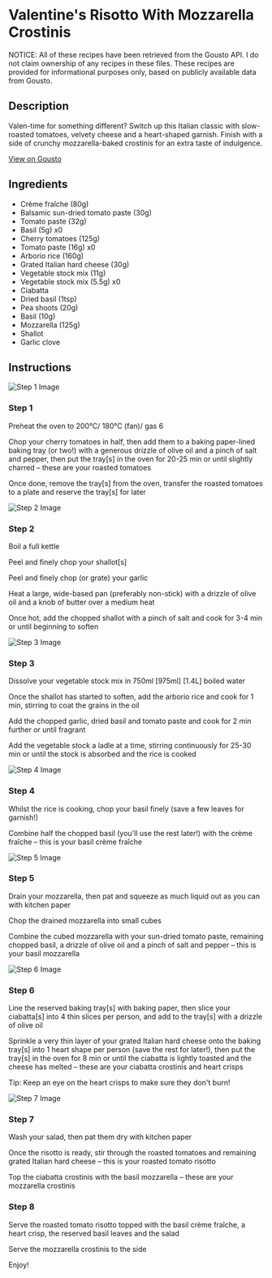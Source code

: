 # Valentine's Risotto With Mozzarella Crostinis

NOTICE: All of these recipes have been retrieved from the Gousto API. I do not claim ownership of any recipes in these files. These recipes are provided for informational purposes only, based on publicly available data from Gousto.

## Description

Valen-time for something different? Switch up this Italian classic with slow-roasted tomatoes, velvety cheese and a heart-shaped garnish. Finish with a side of crunchy mozzarella-baked crostinis for an extra taste of indulgence.

[View on Gousto](https://www.gousto.co.uk/recipes/cookbook/valentines-risotto-with-mozzarella-crostinis-and-heart-crisps)

## Ingredients

- Crème fraîche (80g)
- Balsamic sun-dried tomato paste (30g)
- Tomato paste (32g)
- Basil (5g) x0
- Cherry tomatoes (125g)
- Tomato paste (16g) x0
- Arborio rice (160g)
- Grated Italian hard cheese (30g)
- Vegetable stock mix (11g)
- Vegetable stock mix (5.5g) x0
- Ciabatta
- Dried basil (1tsp)
- Pea shoots (20g)
- Basil (10g)
- Mozzarella (125g)
- Shallot
- Garlic clove

## Instructions

![Step 1 Image](https://production-media.gousto.co.uk/cms/recipe-step-image/step-1-1642171494699-x200.jpg)

### Step 1

Preheat the oven to 200°C/ 180°C (fan)/ gas 6

Chop your cherry tomatoes in half, then add them to a baking paper-lined baking tray (or two!) with a generous drizzle of olive oil and a pinch of salt and pepper, then put the tray[s] in the oven for 20-25 min or until slightly charred – these are your roasted tomatoes

Once done, remove the tray[s] from the oven, transfer the roasted tomatoes to a plate and reserve the tray[s] for later

![Step 2 Image](https://production-media.gousto.co.uk/cms/recipe-step-image/step-2-1642171505684-x200.jpg)

### Step 2

Boil a full kettle

Peel and finely chop your shallot[s]

Peel and finely chop (or grate) your garlic

Heat a large, wide-based pan (preferably non-stick) with a drizzle of olive oil and a knob of butter over a medium heat

Once hot, add the chopped shallot with a pinch of salt and cook for 3-4 min or until beginning to soften

![Step 3 Image](https://production-media.gousto.co.uk/cms/recipe-step-image/step-3-1642171515974-x200.jpg)

### Step 3

Dissolve your vegetable stock mix in 750ml<span class="text-purple"> [975ml]</span> <span class="text-danger">[1.4L]</span> boiled water

Once the shallot has started to soften, add the arborio rice and cook for 1 min, stirring to coat the grains in the oil

Add the chopped garlic, dried basil and tomato paste and cook for 2 min further or until fragrant

Add the vegetable stock a ladle at a time, stirring continuously for 25-30 min or until the stock is absorbed and the rice is cooked

![Step 4 Image](https://production-media.gousto.co.uk/cms/recipe-step-image/step-4-1642171535716-x200.jpg)

### Step 4

Whilst the rice is cooking, chop your basil finely (save a few leaves for garnish!)

Combine half the chopped basil (you'll use the rest later!) with the crème fraîche – this is your basil crème fraîche

![Step 5 Image](https://production-media.gousto.co.uk/cms/recipe-step-image/01-02-22_10h46m58s-APIC-copy-1643716152883-x200.jpg)

### Step 5

Drain your mozzarella, then pat and squeeze as much liquid out as you can with kitchen paper

Chop the drained mozzarella into small cubes

Combine the cubed mozzarella with your sun-dried tomato paste, remaining chopped basil, a drizzle of olive oil and a pinch of salt and pepper – this is your basil mozzarella

![Step 6 Image](https://production-media.gousto.co.uk/cms/recipe-step-image/step-6-1642171637921-x200.jpg)

### Step 6

Line the reserved baking tray[s] with baking paper, then slice your ciabatta[s] into 4 thin slices per person, and add to the tray[s] with a drizzle of olive oil

Sprinkle a very thin layer of your grated Italian hard cheese onto the baking tray[s] into 1 heart shape per person (save the rest for later!), then put the tray[s] in the oven for 8 min or until the ciabatta is lightly toasted and the cheese has melted – these are your ciabatta crostinis and heart crisps

Tip: Keep an eye on the heart crisps to make sure they don't burn!

![Step 7 Image](https://production-media.gousto.co.uk/cms/recipe-step-image/step-7-1642171659131-x200.jpg)

### Step 7

Wash your salad, then pat them dry with kitchen paper

Once the risotto is ready, stir through the roasted tomatoes and remaining grated Italian hard cheese – this is your roasted tomato risotto

Top the ciabatta crostinis with the basil mozzarella – these are your mozzarella crostinis

### Step 8

Serve the roasted tomato risotto topped with the basil crème fraîche, a heart crisp, the reserved basil leaves and the salad

Serve the mozzarella crostinis to the side

Enjoy!

